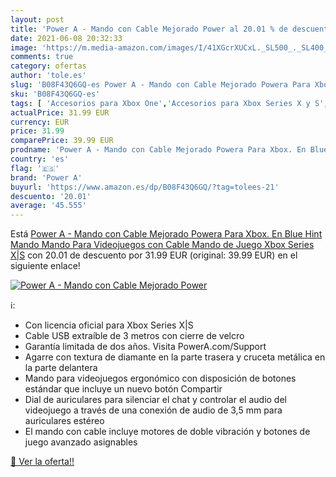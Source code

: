 ```yaml
---
layout: post
title: 'Power A - Mando con Cable Mejorado Power al 20.01 % de descuento'
date: 2021-06-08 20:32:33
image: 'https://m.media-amazon.com/images/I/41XGcrXUCxL._SL500_._SL400_.jpg'
comments: true
category: ofertas
author: 'tole.es'
slug: 'B08F43Q6GQ-es Power A - Mando con Cable Mejorado Powera Para Xbox. En...'
sku: 'B08F43Q6GQ-es'
tags: [ 'Accesorios para Xbox One','Accesorios para Xbox Series X y S','Hardware y juegos para Xbox One','Hardware y juegos para Xbox Series X y S','Mandos y controles para Xbox One','Mandos y controles para Xbox Series X y S','Videojuegos','power a','xbox', ]
actualPrice: 31.99 EUR
currency: EUR
price: 31.99
comparePrice: 39.99 EUR
prodname: 'Power A - Mando con Cable Mejorado Powera Para Xbox. En Blue Hint  Mando  Mando Para Videojuegos con Cable  Mando de Juego  Xbox Series X|S'
country: 'es'
flag: '🇪🇸'
brand: 'Power A'
buyurl: 'https://www.amazon.es/dp/B08F43Q6GQ/?tag=tolees-21'
descuento: '20.01'
average: '45.555'
---
```


Está [Power A - Mando con Cable Mejorado Powera Para Xbox. En Blue Hint  Mando  Mando Para Videojuegos con Cable  Mando de Juego  Xbox Series X|S](https://www.amazon.es/dp/B08F43Q6GQ/?tag=tolees-21) con 20.01 de descuento por 31.99 EUR (original: 39.99 EUR) en el siguiente enlace!

[![Power A - Mando con Cable Mejorado Power](https://m.media-amazon.com/images/I/41XGcrXUCxL._SL500_._SL400_.jpg)](https://www.amazon.es/dp/B08F43Q6GQ/?tag=tolees-21)

ℹ️:

- Con licencia oficial para Xbox Series X|S
- Cable USB extraíble de 3 metros con cierre de velcro
- Garantía limitada de dos años. Visita PowerA.com/Support
- Agarre con textura de diamante en la parte trasera y cruceta metálica en la parte delantera
- Mando para videojuegos ergonómico con disposición de botones estándar que incluye un nuevo botón Compartir
- Dial de auriculares para silenciar el chat y controlar el audio del videojuego a través de una conexión de audio de 3,5 mm para auriculares estéreo
- El mando con cable incluye motores de doble vibración y botones de juego avanzado asignables

[🛒 Ver la oferta!!](https://www.amazon.es/dp/B08F43Q6GQ/?tag=tolees-21)
